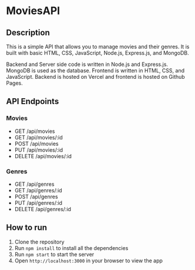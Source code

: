 # MoviesAPI 

## Description
This is a simple API that allows you to manage movies and their genres. It is built with basic HTML, CSS, JavaScript, Node.js, Express.js, and MongoDB.

Backend and Server side code is written in Node.js and Express.js. MongoDB is used as the database. Frontend is written in HTML, CSS, and JavaScript.
Backend is hosted on Vercel and frontend is hosted on Github Pages.

## API Endpoints
### Movies
- GET /api/movies
- GET /api/movies/:id
- POST /api/movies
- PUT /api/movies/:id
- DELETE /api/movies/:id

### Genres
- GET /api/genres
- GET /api/genres/:id
- POST /api/genres
- PUT /api/genres/:id
- DELETE /api/genres/:id

## How to run
1. Clone the repository
2. Run `npm install` to install all the dependencies
3. Run `npm start` to start the server
4. Open `http://localhost:3000` in your browser to view the app

